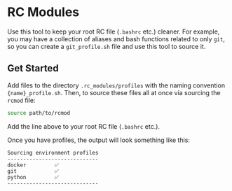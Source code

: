 # RC Modules

Use this tool to keep your root RC file (`.bashrc` etc.) cleaner.
For example, you may have a collection of aliases and bash functions related to only `git`, 
so you can create a `git_profile.sh` file and use this tool to source it.

## Get Started

Add files to the directory `.rc_modules/profiles` with the naming convention
`{name}_profile.sh`. Then, to source these files all at once via sourcing the `rcmod` file:

```bash
source path/to/rcmod
```

Add the line above to your root RC file (`.bashrc` etc.).

Once you have profiles, the output will look something like this:

```
Sourcing environment profiles
-----------------------------
docker         ✅
git            ✅
python         ✅
-----------------------------
```
